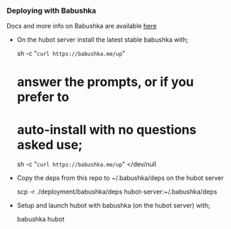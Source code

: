### Deploying with Babushka

Docs and more info on Babushka are available [here](http://babushka.me)

* On the hubot server install the latest stable babushka with;

    sh -c "`curl https://babushka.me/up`"
    # answer the prompts, or if you prefer to
    # auto-install with no questions asked use;
    sh -c "`curl https://babushka.me/up`" </dev/null

* Copy the deps from this repo to ~/.babushka/deps on the hubot server

    scp -r ./deployment/babushka/deps hubot-server:~/.babushka/deps

* Setup and launch hubot with babushka (on the hubot server) with;

    babushka hubot
